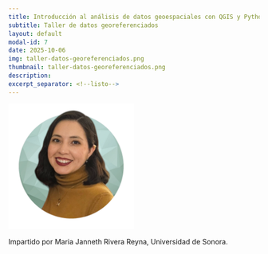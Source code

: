 ```yaml
---
title: Introducción al análisis de datos geoespaciales con QGIS y Python
subtitle: Taller de datos georeferenciados
layout: default
modal-id: 7
date: 2025-10-06
img: taller-datos-georeferenciados.png
thumbnail: taller-datos-georeferenciados.png
description: 
excerpt_separator: <!--listo-->
---
```


<img src="img/about/janneth.png" class="img-responsive img-centered" alt="" style="width: 50%" >

Impartido por Maria Janneth Rivera Reyna, Universidad de Sonora.

<!--listo-->
